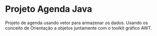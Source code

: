 # Projeto Agenda Java
 Projeto de agenda usando vetor para armazenar os dados. Usando os conceito de Orientação a objetos juntamente com o toolkit gráfico AWT.
